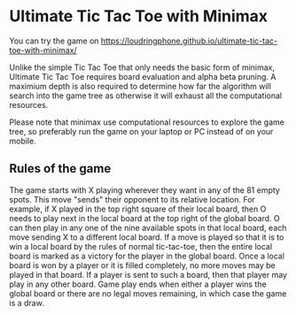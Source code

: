 # Ultimate Tic Tac Toe with Minimax


You can try the game on https://loudringphone.github.io/ultimate-tic-tac-toe-with-minimax/


Unlike the simple Tic Tac Toe that only needs the basic form of minimax, Ultimate Tic Tac Toe requires board evaluation and alpha beta pruning. A maximium depth is also required to determine how far the algorithm will search into the game tree as otherwise it will exhaust all the computational resources.


Please note that minimax use computational resources to explore the game tree, so preferably run the game on your laptop or PC instead of on your mobile.


## Rules of the game
The game starts with X playing wherever they want in any of the 81 empty spots. This move "sends" their opponent to its relative location. For example, if X played in the top right square of their local board, then O needs to play next in the local board at the top right of the global board. O can then play in any one of the nine available spots in that local board, each move sending X to a different local board. If a move is played so that it is to win a local board by the rules of normal tic-tac-toe, then the entire local board is marked as a victory for the player in the global board. Once a local board is won by a player or it is filled completely, no more moves may be played in that board. If a player is sent to such a board, then that player may play in any other board. Game play ends when either a player wins the global board or there are no legal moves remaining, in which case the game is a draw.
